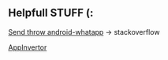 ## Helpfull STUFF (:

[Send throw android-whatapp](http://stackoverflow.com/questions/15462874/sending-message-through-whatsapp) -> stackoverflow

[AppInvertor](http://appinventor.mit.edu/explore/made-with-code.html)

